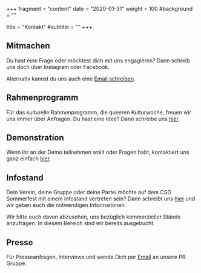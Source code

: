 +++
fragment = "content"
date = "2020-01-31"
weight = 100
#background = ""

title = "Kontakt"
#subtitle = ""
+++
## Mitmachen

Du hast eine Frage oder möchtest dich mit uns engagieren? Dann schreib uns doch über Instagram oder Facebook.

Alternativ kannst du uns auch eine [Email schreiben](mailto:projektleitung@csd-wiesbaden.de).

## Rahmenprogramm

Für das kulturelle Rahmenprogramm, die queeren Kulturwoche, freuen wir uns immer über Anfragen. Du hast eine Idee? Dann schreibe uns [hier](mailto:kultur@csd-wiesbaden.de).

## Demonstration

Wenn ihr an der Demo teilnehmen wollt oder Fragen habt, kontaktiert uns ganz einfach [hier](mailto:demo-parade@csd-wiesbaden.de).

## Infostand

Dein Verein, deine Gruppe oder deine Partei möchte auf dem CSD Sommerfest mit einem Infostand vertreten sein? Dann schreibt uns [hier](mailto:info-staende@csd-wiesbaden.de) und wir geben euch die notwendigen Informationen.

Wir bitte euch davon abzusehen, uns bezüglich kommerzieller Stände anzufragen. In diesem Bereich sind wir bereits ausgebucht.

## Presse

Für Presseanfragen, Interviews und wende Dich per [Email](mailto:pr@csd-wiesbaden.de) an unsere PR Gruppe.
